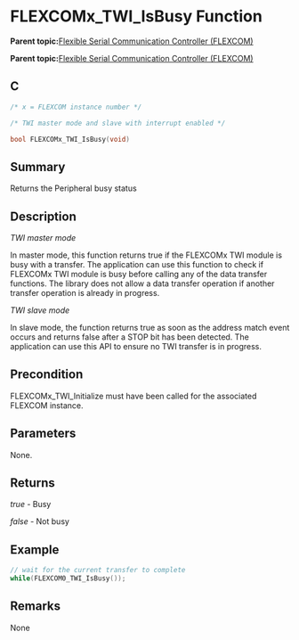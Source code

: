 # FLEXCOMx\_TWI\_IsBusy Function

**Parent topic:**[Flexible Serial Communication Controller \(FLEXCOM\)](GUID-137968B9-4089-44C6-9B5A-2F30929F6852.md)

**Parent topic:**[Flexible Serial Communication Controller \(FLEXCOM\)](GUID-1F0CC449-4122-4C77-A199-A7874C524FDD.md)

## C

```c
/* x = FLEXCOM instance number */

/* TWI master mode and slave with interrupt enabled */

bool FLEXCOMx_TWI_IsBusy(void)	
```

## Summary

Returns the Peripheral busy status

## Description

*TWI master mode*

In master mode, this function returns true if the FLEXCOMx TWI module is busy with a transfer. The application can use this function to check if FLEXCOMx TWI module is busy before calling any of the data transfer functions. The library does not allow a data transfer operation if another transfer operation is already in progress.

*TWI slave mode*

In slave mode, the function returns true as soon as the address match event occurs and returns false after a STOP bit has been detected. The application can use this API to ensure no TWI transfer is in progress.

## Precondition

FLEXCOMx\_TWI\_Initialize must have been called for the associated FLEXCOM instance.

## Parameters

None.

## Returns

*true* - Busy

*false* - Not busy

## Example

```c
// wait for the current transfer to complete
while(FLEXCOM0_TWI_IsBusy());

```

## Remarks

None

